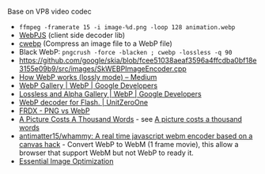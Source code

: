 Base on VP8 video codec

- `ffmpeg -framerate 15 -i image-%d.png -loop 128 animation.webp`
- [WebPJS](http://webpjs.appspot.com/) (client side decoder lib)
- [cwebp](https://developers.google.com/speed/webp/docs/cwebp) (Compress an image file to a WebP file)
- Black WebP: `pngcrush -force -blacken ; cwebp -lossless -q 90`
- https://github.com/google/skia/blob/fcee51038aeaf3596a4ffcdba0bf18e3155e09b9/src/images/SkWEBPImageEncoder.cpp
- [How WebP works (lossly mode) – Medium](https://medium.com/@duhroach/how-webp-works-lossly-mode-33bd2b1d0670)
- [WebP Gallery  |  WebP  |  Google Developers](https://developers.google.com/speed/webp/gallery1)
- [Lossless and Alpha Gallery  |  WebP  |  Google Developers](https://developers.google.com/speed/webp/gallery2)
- [WebP decoder for Flash. | UnitZeroOne](http://unitzeroone.com/blog/2011/11/20/webp-decoder-for-flash/)
- [FRDX - PNG vs WebP](http://frdx.free.fr/png_vs_webp.htm)
- [A Picture Costs A Thousand Words](http://www.slideshare.net/guypod/a-picture-costs-a-thousand-words18062013/44) - see [A picture costs a thousand words](a-20picture-20costs-20a-20thousand-20words-130619124428-phpapp01.pdf#page44)
- [antimatter15/whammy: A real time javascript webm encoder based on a canvas hack](https://github.com/antimatter15/whammy) - Convert WebP to WebM (1 frame movie), this allow a browser that support WebM but not WebP to ready it.
- [Essential Image Optimization](https://images.guide/#what-is-webp)